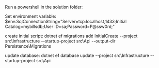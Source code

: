Run a powershell in the solution folder:

Set environment variable:
$env:SqlConnectionString="Server=tcp:localhost,1433;Initial Catalog=mybillsdb;User ID=sa;Password=P@ssw0rd;"

create initial script:
dotnet ef migrations add InitialCreate --project src\Infrastructure --startup-project src\Api --output-dir Persistence\Migrations

update database:
dotnet ef database update --project src\Infrastructure --startup-project src\Api

